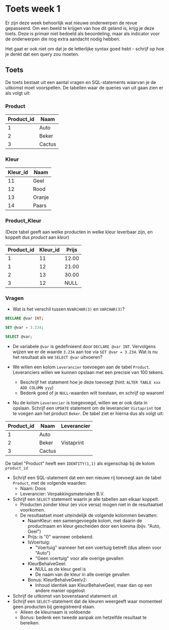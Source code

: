 # Toets week 1

Er zijn deze week behoorlijk wat nieuwe onderwerpen de revue gepasseerd. Om een beeld te krijgen van hoe dit geland is, krijg je deze toets. Deze is primair niet bedoeld als beoordeling, maar als indicator voor de onderwerpen die nog extra aandacht nodig hebben.

Het gaat er ook niet om dat je de letterlijke syntax goed hebt - schrijf op hoe je denkt dat een query zou moeten.

## Toets

De toets bestaat uit een aantal vragen en SQL-statements waarvan je de uitkomst moet voorspellen. De tabellen waar de queries van uit gaan zien er als volgt uit:

### Product

| Product_id | Naam   |
|------------|--------|
| 1          | Auto   |
| 2          | Beker  |
| 3          | Cactus |

### Kleur

| Kleur_id | Naam   |
|----------|--------|
| 11       | Geel   |
| 12       | Rood   |
| 13       | Oranje |
| 14       | Paars  |

### Product_Kleur

(Deze tabel geeft aan welke producten in welke kleur leverbaar zijn, en koppelt dus _product_ aan _kleur_)

| Product_id | Kleur_id | Prijs |
|------------|----------|-------|
| 1          | 11       | 12.00 |
| 1          | 12       | 21.00 |
| 2          | 13       | 30.00 |
| 3          | 12       |  NULL |

### Vragen

* Wat is het verschil tussen `NVARCHAR(3)` en `VARCHAR(3)`?

```SQL
DECLARE @var INT;

SET @var = 3.234;

SELECT @var;
```

* De variabele `@var` is gedefinieerd door `DECLARE @var INT`. Vervolgens wijzen we er de waarde `3.234` aan toe via `SET @var = 3.234`. Wat is nu het resultaat als we `SELECT @var` uitvoeren?

* We willen een kolom `Leverancier` toevoegen aan de tabel `Product`. Leveranciers willen we kunnen opslaan met een precisie van 100 tekens.
  * Beschrijf het statement hoe je deze toevoegt (hint: `ALTER TABLE xxx ADD COLUMN yyy`)
  * Bedenk goed of je `NULL`-waarden wilt toestaan, en schrijf op waarom!
* Nu de kolom `Leverancier` is toegevoegd, willen we er ook data in opslaan. Schrijf een `UPDATE` statement om de leverancier `Vistaprint` toe te voegen aan het product `Beker`. De tabel ziet er hierna dus als volgt uit:

| Product_id | Naam   | Leverancier |
|------------|--------|-------------|
| 1          | Auto   |             |
| 2          | Beker  | Vistaprint  |
| 3          | Cactus |             |

De tabel "Product" heeft een `IDENTITY(1,1)` als eigenschap bij de kolom `product_id`

* Schrijf een SQL-statement dat een een nieuwe rij toevoegt aan de tabel `Product`, met de volgende waarden:
  * Naam: Doos
  * Leverancier: Verpakkingsmaterialen B.V.  
* Schrijf een `SELECT` statement waarin je alle tabellen aan elkaar koppelt.
  * Producten zonder kleur (en vice versa) mogen niet in de resultaatset voorkomen.
  * De resultaatset moet uiteindelijk de volgende kolommen bevatten:
    * NaamKleur: een samengevoegde kolom, met daarin de productnaam en kleur gescheiden door een komma (bijv. "Auto, Geel")
    * Prijs: is "0" wanneer onbekend.
    * IsVoertuig:
      * "Voertuig" wanneer het een voertuig betreft (dus alleen voor "Auto")
      * "Geen voertuig" voor alle overige gevallen
    * KleurBehalveGeel:
      * NULL as de kleur geel is
      * De naam van de kleur in alle overige gevallen
    * Bonus: KleurBehalveGeelv2:
      * Inhoud identiek aan KleurBehalveGeel, maar dan op een andere manier opgelost
* Schrijf de uitkomst van bovenstaand statement uit
* Schrijf een `SELECT`-statement dat de kleuren weergeeft waar momenteel geen producten bij geregistreerd staan.
  * Alleen de kleurnaam is voldoende
  * Bonus: bedenk een tweede aanpak om hetzelfde resultaat te bereiken.